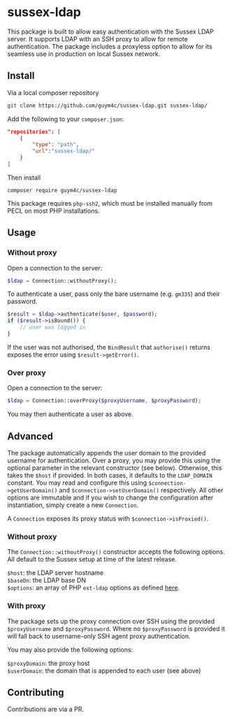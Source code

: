# sussex-ldap

This package is built to allow easy authentication with the Sussex LDAP server. It supports LDAP with an SSH proxy to allow for remote authentication. The package includes a proxyless option to allow for its seamless use in production on local Sussex network.

## Install
Via a local composer repository
```bash
git clone https://github.com/guym4c/sussex-ldap.git sussex-ldap/
```

Add the following to your ```composer.json```:
```json
"repositories": [
    {
        "type": "path",
        "url":"sussex-ldap/"
    }
]
```

Then install
```
composer require guym4c/sussex-ldap
```

This package requires ```php-ssh2```, which must be installed manually from PECL on most PHP installations.

## Usage

### Without proxy

Open a connection to the server:

```php
$ldap = Connection::withoutProxy();
```

To authenticate a user, pass only the bare username (e.g. ```gm335```) and their password.

```php
$result = $ldap->authenticate($user, $password);
if ($result->isBound()) {
    // user was logged in
}
```

If the user was not authorised, the ```BindResult``` that ```authorise()``` returns exposes the error using ```$result->getError()```.

### Over proxy

Open a connection to the server:

```php
$ldap = Connection::overProxy($proxyUsername, $proxyPassword);
```

You may then authenticate a user as above.

## Advanced

The package automatically appends the user domain to the provided username for authentication. Over a proxy, you may provide this using the optional parameter in the relevant constructor (see below). Otherwise, this takes the ```$host``` if provided. In both cases, it defaults to the ```LDAP_DOMAIN``` constant. You may read and configure this using ```$connection->getUserDomain()``` and ```$connection->setUserDomain()``` respectively. All other options are immutable and if you wish to change the configuration after instantiation, simply create a new ```Connection```.

A ```Connection``` exposes its proxy status with ```$connection->isProxied()```.

### Without proxy

The ```Connection::withoutProxy()``` constructor accepts the following options. All default to the Sussex setup at time of the latest release.

```$host```: the LDAP server hostname  
```$baseDn```: the LDAP base DN  
```$options```: an array of PHP ```ext-ldap``` options as defined [here](https://www.php.net/manual/en/ldap.constants.php).

### With proxy

The package sets up the proxy connection over SSH using the provided ```$proxyUsername``` and ```$proxyPassword```. Where no ```$proxyPassword``` is provided it will fall back to username-only SSH agent proxy authentication.

You may also provide the following options:

```$proxyDomain```: the proxy host  
```$userDomain```: the domain that is appended to each user (see above)

## Contributing
Contributions are via a PR.

